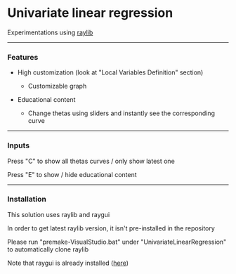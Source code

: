 # Univariate linear regression

Experimentations using [raylib](https://github.com/raysan5/raylib)

___
### Features
- High customization (look at "Local Variables Definition" section)
    - Customizable graph

- Educational content
    - Change thetas using sliders and instantly see the corresponding curve

___
### Inputs
Press "C" to show all thetas curves / only show latest one

Press "E" to show / hide educational content

___
### Installation

This solution uses raylib and raygui

In order to get latest raylib version, it isn't pre-installed in the repository

Please run "premake-VisualStudio.bat" under "UnivariateLinearRegression" to automatically clone raylib

Note that raygui is already installed ([here](https://github.com/Oreyato/MachineLearning/blob/main/UnivariateLinearRegression/game/src/raygui.h))